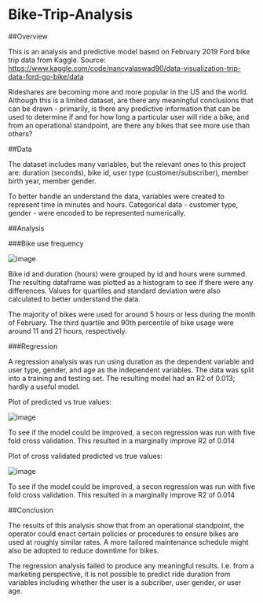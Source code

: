# Bike-Trip-Analysis

##Overview

This is an analysis and predictive model based on February 2019 Ford bike trip data from Kaggle.
Source: https://www.kaggle.com/code/nancyalaswad90/data-visualization-trip-data-ford-go-bike/data

Rideshares are becoming more and more popular in the US and the world. Although this is a limited dataset, are there any meaningful conclusions that can be drawn - 
  primarily, is there any predictive information that can be used to determine if and for how long a particular user will ride a bike, and from an operational standpoint,
  are there any bikes that see more use than others?

##Data

The dataset includes many variables, but the relevant ones to this project are: duration (seconds), bike id, user type (customer/subscriber), member birth year, member gender.

To better handle an understand the data, variables were created to represent time in minutes and hours. Categorical data - customer type, gender - were encoded to be represented numerically.

##Analysis

###Bike use frequency

![image](https://user-images.githubusercontent.com/72087263/187743810-25f1f3da-8725-4b25-ac75-97b6e0b3c5d7.png)


Bike id and duration (hours) were grouped by id and hours were summed. The resulting dataframe was plotted as a histogram to see if there were any differences. Values for quartiles and standard deviation were also calculated to better understand the data.

The majority of bikes were used for around 5 hours or less during the month of February. The third quartile and 90th percentile of bike usage were around 11 and 21 hours, respectively.

###Regression

A regression analysis was run using duration as the dependent variable and user type, gender, and age as the independent variables. The data was split into a training and testing set. The resulting model had an R2 of 0.013; hardly a useful model.

Plot of predicted vs true values:

![image](https://user-images.githubusercontent.com/72087263/188224774-9381a4d0-8f3d-4891-b743-f8cfbc08c83e.png)

To see if the model could be improved, a secon regression was run with five fold cross validation. This resulted in a marginally improve R2 of 0.014

Plot of cross validated predicted vs true values:

![image](https://user-images.githubusercontent.com/72087263/188225019-b143be2a-044a-4814-b24c-47588aaccbca.png)

To see if the model could be improved, a secon regression was run with five fold cross validation. This resulted in a marginally improve R2 of 0.014

##Conclusion

The results of this analysis show that from an operational standpoint, the operator could enact certain policies or procedures to ensure bikes are used at roughly similar rates. A more tailored maintenance schedule might also be adopted to reduce downtime for bikes.

The regression analysis failed to produce any meaningful results. I.e. from a marketing perspective, it is not possible to predict ride duration from variables including whether the user is a subcriber, user gender, or user age.
